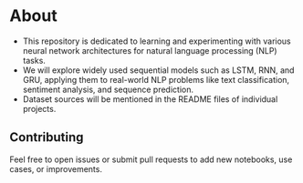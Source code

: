 
# About

- This repository is dedicated to learning and experimenting with various neural network architectures for natural language processing (NLP) tasks. 
- We will explore widely used sequential models such as LSTM, RNN, and GRU, applying them to real-world NLP problems like text classification, sentiment analysis, and sequence prediction.
- Dataset sources will be mentioned in the README files of individual projects.



## Contributing

Feel free to open issues or submit pull requests to add new notebooks, use cases, or improvements.
